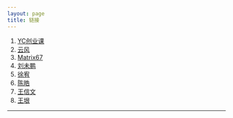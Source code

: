 ```yaml
---
layout: page
title: 链接
---
```


1. [YC创业课][0]
2. [云风][1]
3. [Matrix67][2]
4. [刘未鹏][3]
5. [徐宥][4]
6. [陈皓][5]
7. [王信文][6]
8. [王垠][7]


---
[0]: http://startupclass.club
[1]: http://blog.codingnow.com
[2]: http://www.matrix67.com/blog
[3]: http://mindhacks.cn
[4]: http://blog.youxu.info
[5]: http://coolshell.cn
[6]: http://www.verypig.com
[7]: http://www.yinwang.org



